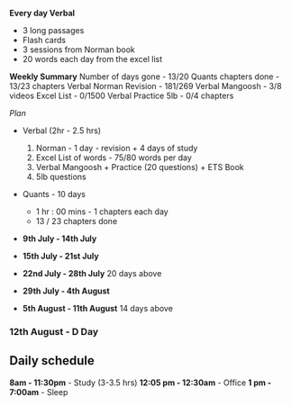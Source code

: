 **Every day Verbal**
- 3 long passages
- Flash cards
- 3 sessions from Norman book 
- 20 words each day from the excel list

**Weekly Summary**
Number of days gone - 13/20
Quants chapters done - 13/23 chapters
Verbal Norman Revision - 181/269
Verbal Mangoosh - 3/8 videos
Excel List - 0/1500
Verbal Practice 5lb - 0/4 chapters 

_Plan_
- Verbal (2hr - 2.5 hrs)
	1. Norman - 1 day - revision + 4 days of study  
	1. Excel List of words - 75/80 words per day
	2. Verbal Mangoosh + Practice (20 questions) + ETS Book
	2. 5lb questions
- Quants - 10 days
	- 1 hr : 00 mins - 1 chapters each day
	-  13 / 23 chapters done

- **9th July - 14th July**
- **15th July - 21st July**
- **22nd July - 28th July**
20 days above
- **29th July - 4th August**
- **5th August - 11th August**
14 days above
### 12th August - D Day

## Daily schedule 
**8am - 11:30pm** - Study (3-3.5 hrs)
**12:05 pm - 12:30am** - Office
**1 pm - 7:00am** - Sleep
